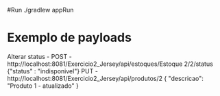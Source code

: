 #Run
./gradlew appRun

# Exemplo de payloads
Alterar status - 
POST - http://localhost:8081/Exercicio2_Jersey/api/estoques/Estoque 2/2/status
{"status" : "indisponivel"}
PUT - http://localhost:8081/Exercicio2_Jersey/api/produtos/2
{
     "descricao": "Produto 1 - atualizado"
}
